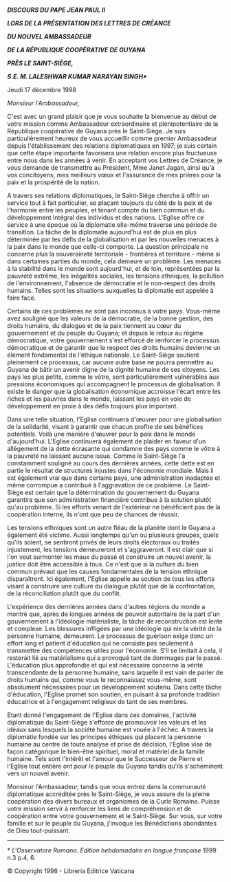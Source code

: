 ***DISCOURS DU PAPE JEAN PAUL II***

***LORS DE LA PRÉSENTATION DES LETTRES DE CRÉANCE***

***DU NOUVEL AMBASSADEUR***

***DE LA RÉPUBLIQUE COOPÉRATIVE DE GUYANA***

***PRÈS LE SAINT-SIÈGE,***

***S.E. M. LALESHWAR KUMAR NARAYAN SINGH\****

Jeudi 17 décembre 1998

*Monsieur l'Ambassadeur,*

C'est avec un grand plaisir que je vous souhaite la bienvenue au début de votre mission comme Ambassadeur extraordinaire et plénipotentiaire de la République coopérative de Guyana près le Saint-Siège. Je suis particulièrement heureux de vous accueillir comme premier Ambassadeur depuis l'établissement des relations diplomatiques en 1997; je suis certain que cette étape importante favorisera une relation encore plus fructueuse entre nous dans les années à venir. En acceptant vos Lettres de Créance, je vous demande de transmettre au Président, Mme Janet Jagan, ainsi qu'à vos concitoyens, mes meilleurs vœux et l'assurance de mes prières pour la paix et la prospérité de la nation.

A travers ses relations diplomatiques, le Saint-Siège cherche à offrir un service tout à fait particulier, se plaçant toujours du côté de la paix et de l'harmonie entre les peuples, et tenant compte du bien commun et du développement intégral des individus et des nations. L'Eglise offre ce service à une époque où la diplomatie elle-même traverse une période de transition. La tâche de la diplomatie aujourd'hui est de plus en plus déterminée par les défis de la globalisation et par les nouvelles menaces à la paix dans le monde que celle-ci comporte. La question principale ne concerne plus la souveraineté territoriale - frontières et territoire - même si dans certaines parties du monde, cela demeure un problème. Les menaces à la stabilité dans le monde sont aujourd'hui, et de loin, représentées par la pauvreté extrême, les inégalités sociales, les tensions ethniques, la pollution de l'environnement, l'absence de démocratie et le non-respect des droits humains. Telles sont les situations auxquelles la diplomatie est appelée à faire face.

Certains de ces problèmes ne sont pas inconnus à votre pays. Vous-même avez souligné que les valeurs de la démocratie, de la bonne gestion, des droits humains, du dialogue et de la paix tiennent au cœur du gouvernement et du peuple du Guyana; et depuis le retour au régime démocratique, votre gouvernement s'est efforcé de renforcer le processus démocratique et de garantir que le respect des droits humains devienne un élément fondamental de l'éthique nationale. Le Saint-Siège soutient pleinement ce processus, car aucune autre base ne pourra permettre au Guyana de bâtir un avenir digne de la dignité humaine de ses citoyens. Les pays les plus petits, comme le vôtre, sont particulièrement vulnérables aux pressions économiques qui accompagnent le processus de globalisation. Il existe le danger que la globalisation économique accroisse l'écart entre les riches et les pauvres dans le monde, laissant les pays en voie de développement en proie à des défis toujours plus important.

Dans une telle situation, l'Eglise continuera d'œuvrer pour une globalisation de la solidarité, visant à garantir que chacun profite de ses bénéfices potentiels. Voilà une manière d'œuvrer pour la paix dans le monde d'aujourd'hui. L'Eglise continuera également de plaider en faveur d'un allègement de la dette écrasante qui condamne des pays comme le vôtre à la pauvreté ne laissant aucune issue. Comme le Saint-Siège l'a constamment souligné au cours des dernières années, cette dette est en partie le résultat de structures injustes dans l'économie mondiale. Mais il est également vrai que dans certains pays, une administration inadaptée et même corrompue a contribué à l'aggravation de ce problème. Le Saint-Siège est certain que la détermination du gouvernement du Guyana garantira que son administration financière contribue à la solution plutôt qu'au problème. Si les efforts venant de l'extérieur ne bénéficient pas de la coopération interne, ils n'ont que peu de chances de réussir.

Les tensions ethniques sont un autre fléau de la planète dont le Guyana a également été victime. Aussi longtemps qu'un ou plusieurs groupes, quels qu'ils soient, se sentiront privés de leurs droits électoraux ou traités injustement, les tensions demeureront et s'aggraveront. Il est clair que si l'on veut surmonter les maux du passé et construire un nouvel avenir, la justice doit être accessible à tous. Ce n'est que si la culture du bien commun prévaut que les causes fondamentales de la tension ethnique disparaîtront. Ici également, l'Eglise appelle au soutien de tous les efforts visant à construire une culture du dialogue plutôt que de la confrontation, de la réconciliation plutôt que du conflit.

L'expérience des dernières années dans d'autres régions du monde a montré que, après de longues années de pouvoir autoritaire de la part d'un gouvernement à l'idéologie matérialiste, la tâche de reconstruction est lente et complexe. Les blessures infligées par une idéologie qui nie la vérité de la personne humaine, demeurent. Le processus de guérison exige donc un effort long et patient d'éducation qui ne consiste pas seulement à transmettre des compétences utiles pour l'économie. S'il se limitait à cela, il resterait lié au matérialisme qui a provoqué tant de dommages par le passé. L'éducation plus approfondie et qui est nécessaire concerne la vérité transcendante de la personne humaine, sans laquelle il est vain de parler de droits humains qui, comme vous le reconnaissez vous-même, sont absolument nécessaires pour un développement soutenu. Dans cette tâche d'éducation, l'Eglise promet son soutien, en puisant à sa profonde tradition éducatrice et à l'engagement religieux de tant de ses membres.

Etant donné l'engagement de l'Eglise dans ces domaines, l'activité diplomatique du Saint-Siège s'efforce de promouvoir les valeurs et les idéaux sans lesquels la société humaine est vouée à l'échec. A travers la diplomatie fondée sur les principes éthiques qui placent la personne humaine au centre de toute analyse et prise de décision, l'Eglise vise de façon catégorique le bien-être spirituel, moral et matériel de la famille humaine. Tels sont l'intérêt et l'amour que le Successeur de Pierre et l'Eglise tout entière ont pour le peuple du Guyana tandis qu'ils s'acheminent vers un nouvel avenir.

Monsieur l'Ambassadeur, tandis que vous entrez dans la communauté diplomatique accréditée près le Saint-Siège, je vous assure de la pleine coopération des divers bureaux et organismes de la Curie Romaine. Puisse votre mission servir à renforcer les liens de compréhension et de coopération entre votre gouvernement et le Saint-Siège. Sur vous, sur votre famille et sur le peuple du Guyana, j'invoque les Bénédictions abondantes de Dieu tout-puissant.

* * *

\* *L'Osservatore Romano. Edition hebdomadaire en langue française* 1999 n.3 p.4, 6.

© Copyright 1998 - Libreria Editrice Vaticana